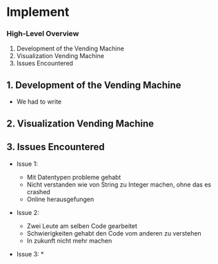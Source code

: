# Implement

### High-Level Overview
1. Development of the Vending Machine
2. Visualization Vending Machine
3. Issues Encountered

## 1. Development of the Vending Machine
* We had to write 


## 2. Visualization Vending Machine

## 3. Issues Encountered
* Issue 1: 
  * Mit Datentypen probleme gehabt
  * Nicht verstanden wie von String zu Integer machen, ohne das es crashed 
  * Online herausgefungen

* Issue 2:
  * Zwei Leute am selben Code gearbeitet
  * Schwierigkeiten gehabt den Code vom anderen zu verstehen
  * In zukunft nicht mehr machen

* Issue 3:
  * 